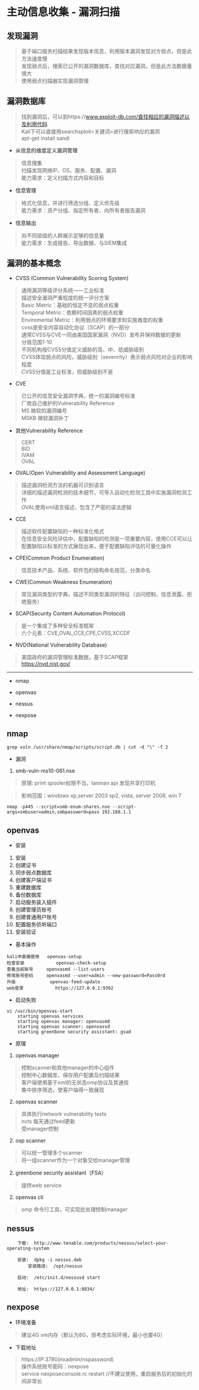     
# 主动信息收集 - 漏洞扫描

## 发现漏洞 
> 基于端口服务扫描结果发现版本信息，利用版本漏洞发现对方弱点，但是此方法速度慢  
> 发现弱点后，搜索已公开的漏洞数据库，查找对应漏洞，但是此方法数据量很大  
> 使用弱点扫描器实现漏洞管理  
  
## 漏洞数据库
> 找到漏洞后，可以到https://www.exploit-db.com/查找相应的漏洞描述以及利用代码  
> Kali下可以直接用searchsploit<关键词>进行搜索响应的漏洞  
> apt-get install sandi  


* 从信息的维度定义漏洞管理 

>  信息搜集  
> 扫描发现网络IP、OS、服务、配置、漏洞  
> 能力需求：定义扫描方式内容和目标  

* 信息管理
> 格式化信息，并进行筛选分组、定义优先级  
> 能力需求：资产分组、指定所有者、向所有者报告漏洞  

* 信息输出
> 向不同层级的人群展示足够的信息量  
> 能力需求：生成报告、导出数据、与SIEM集成  


## 漏洞的基本概念
* CVSS (Common Vulnerability Scoring System)
> 通用漏洞等级评分系统——工业标准  
> 描述安全漏洞严重程度的统一评分方案  
> Basic Metric：基础的恒定不变的弱点权重  
> Temporal Metric：依赖时间因素的弱点权重  
> Enviromental Metric：利用弱点的环境要求和实施难度的权重  
> cvss是安全内容自动化协议（SCAP）的一部分  
> 通常CVSS与CVE一同由美国国家漏洞（NVD）发布并保持数据的更新  
> 分值范围1-10  
> 不同机构按CVSS分值定义威胁的高、中、低威胁级别  
> CVSS体现弱点的风险，威胁级别（sevenrity）表示弱点风险对企业的影响程度  
> CVSS分值是工业标准，但威胁级别不是  
   
* CVE
> 已公开的信息安全漏洞字典，统一的漏洞编号标准  
> 厂商自己维护的Vulnerability Reference  
> MS 微软的漏洞编号  
> MSKB 微软漏洞补丁  

* 其他Vulnerability Reference
> CERT  
> BID  
> IVAM  
> OVAL  
   
* OVAL(Open Vulnerability and Assessment Language)
> 描述漏洞检测方法的机器可识别语言  
> 详细的描述漏洞检测的技术细节，可导入自动化检测工具中实施漏洞检测工作  
> OVAL使用xml语言描述，包含了严密的语法逻辑  
   
* CCE
> 描述软件配置缺陷的一种标准化格式  
> 在信息安全风险评估中，配置缺陷的检测是一项重要内容，使用CCE可以让配置缺陷以标准的方式展现出来，便于配置缺陷评估的可量化操作
   
* CPE(Common Product Enumeration)
> 信息技术产品、系统、软件包的结构命名规范，分类命名  
   
* CWE(Common Weakness Enumeration)
> 常见漏洞类型的字典，描述不同类型漏洞的特征（访问控制、信息泄露、拒绝服务）
   
* SCAP(Security Content Automation Protocol)
> 是一个集成了多种安全标准框架  
> 六个元素：CVE,OVAL,CCE,CPE,CVSS,XCCDF
   
* NVD(National Vulnerability Database)
> 美国政府的漏洞管理标准数据，基于SCAP框架  
> https://nvd.nist.gov/

---

* nmap

* openvas

* nessus

* nexpose

## nmap

``` 
grep vuln /usr/share/nmap/scripts/script.db | cut -d "\" -f 2 
```
*   漏洞
1. smb-vuln-ms10-061.nse 
> 原理: print spooler权限不当，lanman api 发现共享打印机
  
> 影响范围：windows xp,server 2003 sp2, vista, server 2008, win 7

```sbtshell
nmap -p445 --script=smb-enum-shares.nse --script-args=smbuser=admin,smbpassword=pass 192.168.1.1
```

## openvas

* 安装
1. 安装
1. 创建证书
1. 同步弱点数据库
1. 创建客户端证书
1. 重建数据库
1. 备份数据库
1. 启动服务装入插件
1. 创建管理员账号
1. 创建普通用户账号
1. 配置服务侦听端口
1. 安装验证

* 基本操作
``` 
kali中直接使用   openvas-setup
检查安装	        openvas-check-setup
查看当前账号     openvasmd --list-users 
修改账号密码     openvasmd --user=admin --new-password=Pass0rd 
升级             openvas-feed-update
web登录		     https://127.0.0.1:9392
```

* 启动失败
``` 
vi /usr/bin/openvas-start 
    starting openvas services 
    starting openvas manager: openvasmd
    starting openvas scanner: openvassd
    starting greenbone security assistant: gsad
```
* 原理
1. openvas manager 
> 控制scanner和其他manager的中心组件  
> 控制中心数据库，保存用户配置及扫描结果  
> 客户端使用基于xml的无状态omp协议及其通信  
> 集中排序筛选，使客户端得一致展现
2. openvas scanner
> 具体执行network vulnerability tests  
> nvts 每天通过feed更新  
> 受manager控制

2. osp scanner
> 可以统一管理多个scanner  
> 将一组scanner作为一个对象交给manager管理 
						
2. greenbone security assistant（FSA）
> 提供web service
						
2. openvas cli
> omp 命令行工具，可实现批处理控制manager



## nessus
```sbtshell
    下载:  http://www.tenable.com/products/nessus/select-your-operating-system 

    安装:  dpkg -i nessus.deb
        安装路径:  /opt/nessus 

    启动:  /etc/init.d/nessusd start 

    地址:  https://127.0.0.1:8834/ 
```


## nexpose


* 环境准备
> 建议4G vm内存（默认为8G，但考虑实际环境，最小也要4G）
* 下载地址
> https://IP:3780(nxadmin/nxpassword)  
> 操作系统账号密码：nexpose  
> service nexposeconsole.rc restart //不建议使用，重启服务后的初始化时间非常长
  

